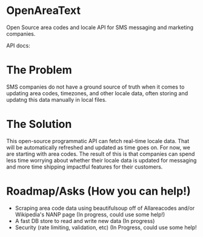 # OpenAreaText
Open Source area codes and locale API for SMS messaging and marketing companies. 

API docs: 

# The Problem 

SMS companies do not have a ground source of truth when it comes to updating area codes, timezones, and other locale data, often storing and updatng this data manually in local files. 

# The Solution 

This open-source programmatic API can fetch real-time locale data. That will be automatically refreshed and updated as time goes on. For now, we are starting with area codes. The result of this is that  companies can spend less time worrying about whether their locale data is updated for messaging and more time shipping impactful features for their customers. 

# Roadmap/Asks (How you can help!)

- Scraping area code data using beautifulsoup off of Allareacodes and/or Wikipedia's NANP page (In progress, could use some help!)
- A fast DB store to read and write new data (In progress)
- Security (rate limiting, validation, etc) (In Progress, could use some help!


 

